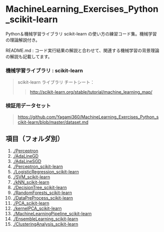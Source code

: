 # MachineLearning_Exercises_Python_scikit-learn
Python＆機械学習ライブラリ scikit-learn の使い方の練習コード集。機械学習の理論解説付き。

README.md : コード実行結果の解説と合わせて、関連する機械学習の背景理論の解説も記載してます。


### 機械学習ライブラリ : scikit-learn

> scikit-learn ライブラリ チートシート：
>> http://scikit-learn.org/stable/tutorial/machine_learning_map/


### 検証用データセット
> https://github.com/Yagami360/MachineLearning_Exercises_Python_scikit-learn/blob/master/dataset.md

## 項目（フォルダ別）

1. [./Perceptron](https://github.com/Yagami360/MachineLearning_Exercises_Python_scikit-learn/tree/master/Perceptron)
1. [./AdaLineGD](https://github.com/Yagami360/MachineLearning_Exercises_Python_scikit-learn/tree/master/AdaLineGD) 
1. [./AdaLineSGD](https://github.com/Yagami360/MachineLearning_Exercises_Python_scikit-learn/tree/master/AdaLineSGD)
1. [./Perceptron_scikit-learn](https://github.com/Yagami360/MachineLearning_Exercises_Python_scikit-learn/tree/master/Perceptron_scikit-learn)
1. [./LogisticRegression_scikit-learn](https://github.com/Yagami360/MachineLearning_Exercises_Python_scikit-learn/tree/master/LogisticRegression_scikit-learn)
1. [./SVM_scikit-learn](https://github.com/Yagami360/MachineLearning_Exercises_Python_scikit-learn/tree/master/SVM_scikit-learn)
1. [./kNN_scikit-learn](https://github.com/Yagami360/MachineLearning_Exercises_Python_scikit-learn/tree/master/kNN_scikit-learn)
1. [./DecisionTree_scikit-learn](https://github.com/Yagami360/MachineLearning_Exercises_Python_scikit-learn/tree/master/DecisionTree_scikit-learn)
1. [./RandomForests_scikit-learn](https://github.com/Yagami360/MachineLearning_Samples_Python/tree/master/RandomForests_scikit-learn)
1. [./DataPreProcess_scikit-learn](https://github.com/Yagami360/MachineLearning_Samples_Python/tree/master/DataPreProcess_scikit-learn)
1. [./PCA_scikit-learn](https://github.com/Yagami360/MachineLearning_Samples_Python/tree/master/PCA_scikit-learn)
1. [./kernelPCA_scikit-learn](https://github.com/Yagami360/MachineLearning_Samples_Python/tree/master/kernelPCA_scikit-learn)
1. [./MachineLearningPipeline_scikit-learn](https://github.com/Yagami360/MachineLearning_Samples_Python/tree/master/MachineLearningPipeline_scikit-learn)
1. [./EnsembleLearning_scikit-learn](https://github.com/Yagami360/MachineLearning_Samples_Python/tree/master/EnsembleLearning_scikit-learn)
1. [./ClusteringAnalysis_scikit-learn](https://github.com/Yagami360/MachineLearning_Samples_Python/tree/master/ClusteringAnalysis_scikit-learn)

